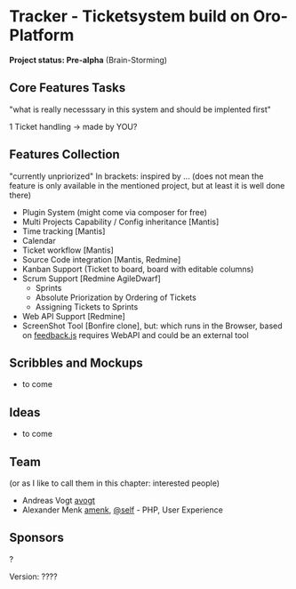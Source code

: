 Tracker - Ticketsystem build on Oro-Platform
=======

**Project status: Pre-alpha** (Brain-Storming)

Core Features Tasks
------

"what is really necesssary in this system and should be implented first"

  1 Ticket handling -> made by YOU?
    
Features Collection
------

"currently unpriorized"
In brackets: inspired by ... (does not mean the feature is only available in the mentioned project, but at least it is well done there)

  - Plugin System (might come via composer for free)
  - Multi Projects Capability / Config inheritance [Mantis]
  - Time tracking [Mantis]
  - Calendar
  - Ticket workflow [Mantis]
  - Source Code integration [Mantis, Redmine]
  - Kanban Support (Ticket to board, board with editable columns)
  - Scrum Support [Redmine AgileDwarf]
    - Sprints
    - Absolute Priorization by Ordering of Tickets
    - Assigning Tickets to Sprints
  - Web API Support [Redmine]
  - ScreenShot Tool [Bonfire clone], but: which runs in the Browser, based on [feedback.js](http://experiments.hertzen.com/jsfeedback/) requires WebAPI and could be an external tool
  

Scribbles and Mockups
-----

  - to come

Ideas
-----

  - to come

Team
----

(or as I like to call them in this chapter: interested people)

* Andreas Vogt [avogt](http://www.github.com/avogt)
* Alexander Menk [amenk](http://www.github.com/amenk), [@self](http://twitter.com/self) - PHP, User Experience
    
Sponsors
--------

?

Version: ????



